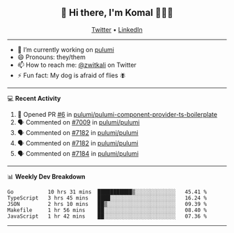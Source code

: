 <h2 align="center"> 👋 Hi there, I'm Komal 🧑🏾‍💻 </h2>
<p align="center">
    <a href="https://twitter.com/zwitkali">Twitter</a> •
    <a href="https://www.linkedin.com/in/komal-ali/">LinkedIn</a>
</p>

--------

- 🔭 I’m currently working on [pulumi](https://github.com/pulumi/pulumi)
- 😄 Pronouns: they/them
- 📫 How to reach me: [@zwitkali](https://twitter.com/zwitkali) on Twitter
- ⚡ Fun fact: My dog is afraid of flies 🪰

--------
💻 **Recent Activity**

<!--START_SECTION:activity-->
1. 💪 Opened PR [#6](https://github.com/pulumi/pulumi-component-provider-ts-boilerplate/pull/6) in [pulumi/pulumi-component-provider-ts-boilerplate](https://github.com/pulumi/pulumi-component-provider-ts-boilerplate)
2. 🗣 Commented on [#7009](https://github.com/pulumi/pulumi/issues/7009) in [pulumi/pulumi](https://github.com/pulumi/pulumi)
3. 🗣 Commented on [#7182](https://github.com/pulumi/pulumi/issues/7182) in [pulumi/pulumi](https://github.com/pulumi/pulumi)
4. 🗣 Commented on [#7182](https://github.com/pulumi/pulumi/issues/7182) in [pulumi/pulumi](https://github.com/pulumi/pulumi)
5. 🗣 Commented on [#7184](https://github.com/pulumi/pulumi/issues/7184) in [pulumi/pulumi](https://github.com/pulumi/pulumi)
<!--END_SECTION:activity-->

--------

📊 **Weekly Dev Breakdown**
<!--START_SECTION:waka-->
```text
Go           10 hrs 31 mins  ███████████▒░░░░░░░░░░░░░   45.41 % 
TypeScript   3 hrs 45 mins   ████░░░░░░░░░░░░░░░░░░░░░   16.24 % 
JSON         2 hrs 10 mins   ██▒░░░░░░░░░░░░░░░░░░░░░░   09.39 % 
Makefile     1 hr 56 mins    ██░░░░░░░░░░░░░░░░░░░░░░░   08.40 % 
JavaScript   1 hr 42 mins    ██░░░░░░░░░░░░░░░░░░░░░░░   07.36 % 
```
<!--END_SECTION:waka-->

--------